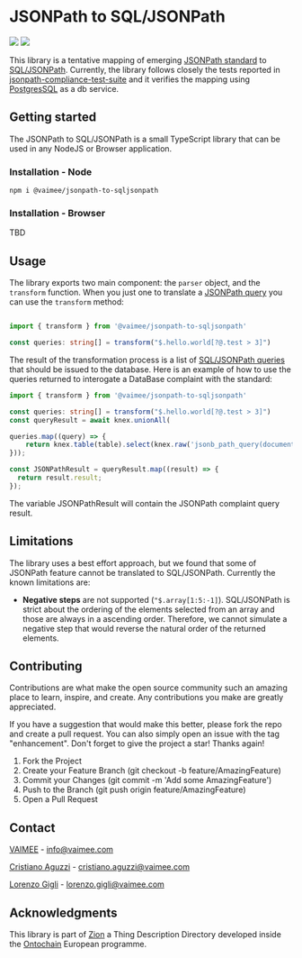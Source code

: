 # JSONPath to SQL/JSONPath
![](https://img.shields.io/badge/compliance-%20~90%25-green?style=for-the-badge) ![](https://img.shields.io/bundlephobia/min/@vaimee/jsonpath-to-sqljsonpath?style=for-the-badge)

This library is a tentative mapping of emerging [JSONPath standard](https://datatracker.ietf.org/doc/html/draft-ietf-jsonpath-base) to [SQL/JSONPath](https://www.iso.org/standard/67367.html). Currently, the library follows closely the tests reported in [jsonpath-compliance-test-suite](https://github.com/jsonpath-standard/jsonpath-compliance-test-suite) and it verifies the mapping using [PostgresSQL](https://www.postgresql.org/) as a db service.

## Getting started
The JSONPath to SQL/JSONPath is a small TypeScript library that can be used in any NodeJS or Browser application. 

### Installation - Node
```
npm i @vaimee/jsonpath-to-sqljsonpath
```

### Installation - Browser
TBD

## Usage

The library exports two main component: the `parser` object, and the `transform` function. When you just one to 
translate a [JSONPath query](https://datatracker.ietf.org/doc/html/draft-ietf-jsonpath-base) you can use the `transform` method:
```ts

import { transform } from '@vaimee/jsonpath-to-sqljsonpath'

const queries: string[] = transform("$.hello.world[?@.test > 3]")

``` 

The result of the transformation process is a list of [SQL/JSONPath queries](https://www.iso.org/standard/67367.html) that should be issued to the database. Here is an example of how to use the queries returned to interogate a DataBase complaint with the standard: 
```ts
import { transform } from '@vaimee/jsonpath-to-sqljsonpath'

const queries: string[] = transform("$.hello.world[?@.test > 3]")
const queryResult = await knex.unionAll(

queries.map((query) => {
    return knex.table(table).select(knex.raw('jsonb_path_query(document, ?) as result', query)).where({ id });
}));

const JSONPathResult = queryResult.map((result) => {
  return result.result;
});
```

The variable JSONPathResult will contain the JSONPath complaint query result.

## Limitations
The library uses a best effort approach, but we found that some of JSONPath feature cannot be translated to SQL/JSONPath. Currently the known limitations are:
- **Negative steps** are not supported (`"$.array[1:5:-1]`). SQL/JSONPath is strict about the ordering of the elements selected from an array and those are always in a ascending order. Therefore, we cannot simulate a negative step that would reverse the natural order of the returned elements. 

## Contributing
Contributions are what make the open source community such an amazing place to learn, inspire, and create. Any contributions you make are greatly appreciated.

If you have a suggestion that would make this better, please fork the repo and create a pull request. You can also simply open an issue with the tag "enhancement". Don't forget to give the project a star! Thanks again!

1. Fork the Project
2. Create your Feature Branch (git checkout -b feature/AmazingFeature)
3. Commit your Changes (git commit -m 'Add some AmazingFeature')
4. Push to the Branch (git push origin feature/AmazingFeature)
5. Open a Pull Request

## Contact
[VAIMEE](vaimee.com) - [info@vaimee.com](mailto:info@vaimee.com)

[Cristiano Aguzzi](team.vaimee.com/cristiano) - [cristiano.aguzzi@vaimee.com](mailto:cristiano.aguzzi@vaimee.com)

[Lorenzo Gigli]() - [lorenzo.gigli@vaimee.com](mailto:lorenzo.gigli@vaimee.com)

## Acknowledgments

This library is part of [Zion](https://github.com/vaimee/zion/tree/main) a Thing Description Directory developed inside the [Ontochain](https://ontochain.ngi.eu/) European programme. 
